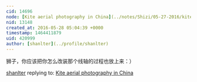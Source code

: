 ```yaml
---
cid: 14696
node: [Kite aerial photography in China](../notes/Shizi/05-27-2016/kite-aerial-photography-in-china)
nid: 13148
created_at: 2016-05-28 05:04:39 +0000
timestamp: 1464411879
uid: 420999
author: [shanlter](../profile/shanlter)
---
```


狮子，你应该把你怎么改装那个线轴的过程也放上来：）

[shanlter](../profile/shanlter) replying to: [Kite aerial photography in China](../notes/Shizi/05-27-2016/kite-aerial-photography-in-china)


